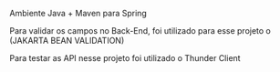 Ambiente Java + Maven para Spring

Para validar os campos no Back-End, foi utilizado para esse projeto o (JAKARTA BEAN VALIDATION)

Para testar as API nesse projeto foi utilizado o Thunder Client

